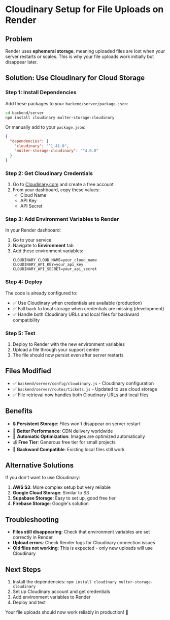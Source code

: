 # Cloudinary Setup for File Uploads on Render

## Problem
Render uses **ephemeral storage**, meaning uploaded files are lost when your server restarts or scales. This is why your file uploads work initially but disappear later.

## Solution: Use Cloudinary for Cloud Storage

### Step 1: Install Dependencies

Add these packages to your `backend/server/package.json`:

```bash
cd backend/server
npm install cloudinary multer-storage-cloudinary
```

Or manually add to your `package.json`:
```json
{
  "dependencies": {
    "cloudinary": "^1.41.0",
    "multer-storage-cloudinary": "^4.0.0"
  }
}
```

### Step 2: Get Cloudinary Credentials

1. Go to [Cloudinary.com](https://cloudinary.com) and create a free account
2. From your dashboard, copy these values:
   - Cloud Name
   - API Key  
   - API Secret

### Step 3: Add Environment Variables to Render

In your Render dashboard:

1. Go to your service
2. Navigate to **Environment** tab
3. Add these environment variables:
   ```
   CLOUDINARY_CLOUD_NAME=your_cloud_name
   CLOUDINARY_API_KEY=your_api_key
   CLOUDINARY_API_SECRET=your_api_secret
   ```

### Step 4: Deploy

The code is already configured to:
- ✅ Use Cloudinary when credentials are available (production)
- ✅ Fall back to local storage when credentials are missing (development)
- ✅ Handle both Cloudinary URLs and local files for backward compatibility

### Step 5: Test

1. Deploy to Render with the new environment variables
2. Upload a file through your support center
3. The file should now persist even after server restarts

## Files Modified

- ✅ `backend/server/config/cloudinary.js` - Cloudinary configuration
- ✅ `backend/server/routes/tickets.js` - Updated to use cloud storage
- ✅ File retrieval now handles both Cloudinary URLs and local files

## Benefits

- 🔒 **Persistent Storage**: Files won't disappear on server restart
- 🚀 **Better Performance**: CDN delivery worldwide
- 📱 **Automatic Optimization**: Images are optimized automatically
- 💰 **Free Tier**: Generous free tier for small projects
- 🔄 **Backward Compatible**: Existing local files still work

## Alternative Solutions

If you don't want to use Cloudinary:

1. **AWS S3**: More complex setup but very reliable
2. **Google Cloud Storage**: Similar to S3
3. **Supabase Storage**: Easy to set up, good free tier
4. **Firebase Storage**: Google's solution

## Troubleshooting

- **Files still disappearing**: Check that environment variables are set correctly in Render
- **Upload errors**: Check Render logs for Cloudinary connection issues
- **Old files not working**: This is expected - only new uploads will use Cloudinary

## Next Steps

1. Install the dependencies: `npm install cloudinary multer-storage-cloudinary`
2. Set up Cloudinary account and get credentials
3. Add environment variables to Render
4. Deploy and test

Your file uploads should now work reliably in production! 🎉


